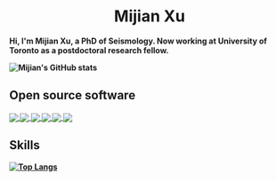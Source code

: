 <h1 align="center"><strong> Mijian Xu <strong/></h1>
  
Hi, I'm Mijian Xu, a PhD of Seismology. Now working at University of Toronto as a postdoctoral research fellow.

![Mijian's GitHub stats](https://github-readme-stats.vercel.app/api?username=xumi1993&show_icons=true&theme=buefy)

## Open source software

<a href="https://github.com/xumi1993/seispy">
  <img align="center" src="https://github-readme-stats.vercel.app/api/pin/?username=xumi1993&repo=seispy&theme=buefy" />
</a>
<a href="https://github.com/xumi1993/SurfATT-iso">
  <img align="center" src="https://github-readme-stats.vercel.app/api/pin/?username=xumi1993&repo=SurfATT-iso&theme=buefy" />
</a>
<a href="https://github.com/tomoatt/PyTomoATT">
  <img align="center" src="https://github-readme-stats.vercel.app/api/pin/?username=tomoatt&repo=PyTomoATT&theme=buefy" />
</a>
<a href="https://github.com/tomoatt/TomoATT">
  <img align="center" src="https://github-readme-stats.vercel.app/api/pin/?username=tomoatt&repo=TomoATT&theme=buefy" />
</a>
<a href="https://github.com/xumi1993/SpecFWAT">
  <img align="center" src="https://github-readme-stats.vercel.app/api/pin/?username=xumi1993&repo=SpecFWAT&theme=buefy" />
</a>
<a href="https://github.com/xumi1993/ForAdjoint">
  <img align="center" src="https://github-readme-stats.vercel.app/api/pin/?username=xumi1993&repo=ForAdjoint&theme=buefy" />
</a>

## Skills

[![Top Langs](https://github-readme-stats.vercel.app/api/top-langs/?username=xumi1993&hide=jupyter%20notebook,java,cmake,m,perl,matlab,html,shell,css,scss&layout=compact&theme=buefy)](https://github.com/xumi1993/github-readme-stats)

<!--
[![Mijian's WakaTime stats](https://github-readme-stats.vercel.app/api/wakatime?username=xumi1993)](https://github.com/anuraghazra/github-readme-stats)
**xumi1993/xumi1993** is a ✨ _special_ ✨ repository because its `README.md` (this file) appears on your GitHub profile.

Here are some ideas to get you started:

- 🔭 I’m currently working on ...
- 🌱 I’m currently learning ...
- 👯 I’m looking to collaborate on ...
- 🤔 I’m looking for help with ...
- 💬 Ask me about ...
- 📫 How to reach me: ...
- 😄 Pronouns: ...
- ⚡ Fun fact: ...
-->
